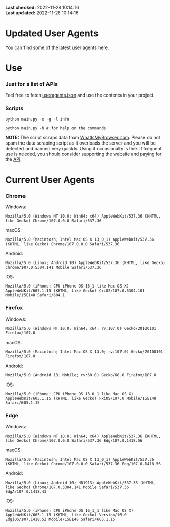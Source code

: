 **Last checked:** 2022-11-28 10:14:16  
**Last updated:** 2022-11-28 10:14:16  

# Updated User Agents
You can find some of the latest user agents here.

# Use

### Just for a list of APIs

Feel free to fetch [useragents.json](https://raw.githubusercontent.com/tmxkn1/UpdatedUserAgents/master/useragents.json) and use the contents in your project.

### Scripts

```
python main.py -e -g -l info

python main.py -h # for help on the commands
```
**NOTE:** The script scraps data from [WhatIsMyBrowser.com](https://www.whatismybrowser.com). Please do not spam the data scraping script as it overloads the server and you will be detected and banned very quickly. Using it occasionally is fine. If frequent use is needed, you should consider supporting the website and paying for the [API](https://developers.whatismybrowser.com/api/).

# Current User Agents
### Chrome

Windows:
```
Mozilla/5.0 (Windows NT 10.0; Win64; x64) AppleWebKit/537.36 (KHTML, like Gecko) Chrome/107.0.0.0 Safari/537.36
```

macOS:
```
Mozilla/5.0 (Macintosh; Intel Mac OS X 13_0_1) AppleWebKit/537.36 (KHTML, like Gecko) Chrome/107.0.0.0 Safari/537.36
```

Android:
```
Mozilla/5.0 (Linux; Android 10) AppleWebKit/537.36 (KHTML, like Gecko) Chrome/107.0.5304.141 Mobile Safari/537.36
```

iOS:
```
Mozilla/5.0 (iPhone; CPU iPhone OS 16_1 like Mac OS X) AppleWebKit/605.1.15 (KHTML, like Gecko) CriOS/107.0.5304.101 Mobile/15E148 Safari/604.1
```

### Firefox

Windows:
```
Mozilla/5.0 (Windows NT 10.0; Win64; x64; rv:107.0) Gecko/20100101 Firefox/107.0
```

macOS:
```
Mozilla/5.0 (Macintosh; Intel Mac OS X 13.0; rv:107.0) Gecko/20100101 Firefox/107.0
```

Android:
```
Mozilla/5.0 (Android 13; Mobile; rv:68.0) Gecko/68.0 Firefox/107.0
```

iOS:
```
Mozilla/5.0 (iPhone; CPU iPhone OS 13_0_1 like Mac OS X) AppleWebKit/605.1.15 (KHTML, like Gecko) FxiOS/107.0 Mobile/15E148 Safari/605.1.15
```

###  Edge

Windows:
```
Mozilla/5.0 (Windows NT 10.0; Win64; x64) AppleWebKit/537.36 (KHTML, like Gecko) Chrome/107.0.0.0 Safari/537.36 Edg/107.0.1418.56
```

macOS:
```
Mozilla/5.0 (Macintosh; Intel Mac OS X 13_0_1) AppleWebKit/537.36 (KHTML, like Gecko) Chrome/107.0.0.0 Safari/537.36 Edg/107.0.1418.56
```

Android:
```
Mozilla/5.0 (Linux; Android 10; HD1913) AppleWebKit/537.36 (KHTML, like Gecko) Chrome/107.0.5304.141 Mobile Safari/537.36 EdgA/107.0.1418.43
```

iOS:
```
Mozilla/5.0 (iPhone; CPU iPhone OS 16_1_1 like Mac OS X) AppleWebKit/605.1.15 (KHTML, like Gecko) Version/16.0 EdgiOS/107.1418.52 Mobile/15E148 Safari/605.1.15
```
